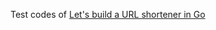Test codes of [Let's build a URL shortener in Go](https://www.eddywm.com/lets-build-a-url-shortener-in-go/)
